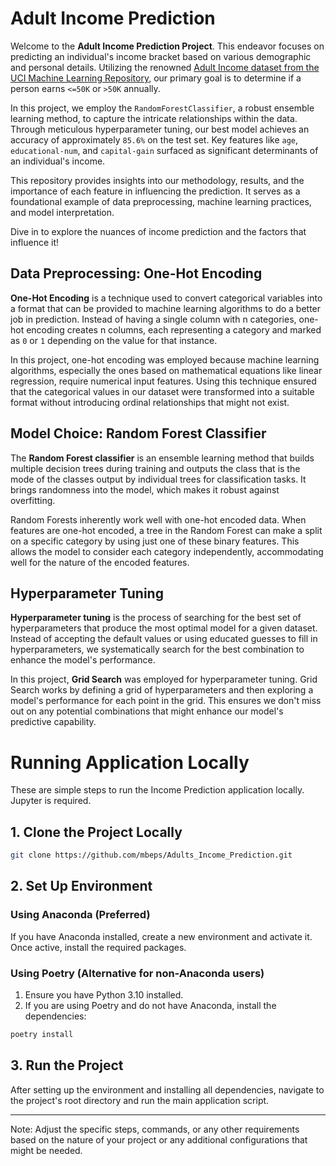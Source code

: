 # **Adult Income Prediction**

Welcome to the **Adult Income Prediction Project**. This endeavor focuses on predicting an individual's income bracket based on various demographic and personal details. Utilizing the renowned [Adult Income dataset from the UCI Machine Learning Repository](http://www.cs.toronto.edu/~delve/data/adult/desc.html), our primary goal is to determine if a person earns `<=50K` or `>50K` annually.

In this project, we employ the `RandomForestClassifier`, a robust ensemble learning method, to capture the intricate relationships within the data. Through meticulous hyperparameter tuning, our best model achieves an accuracy of approximately `85.6%` on the test set. Key features like `age`, `educational-num`, and `capital-gain` surfaced as significant determinants of an individual's income.

This repository provides insights into our methodology, results, and the importance of each feature in influencing the prediction. It serves as a foundational example of data preprocessing, machine learning practices, and model interpretation.

Dive in to explore the nuances of income prediction and the factors that influence it!

## **Data Preprocessing: One-Hot Encoding**

**One-Hot Encoding** is a technique used to convert categorical variables into a format that can be provided to machine learning algorithms to do a better job in prediction. Instead of having a single column with n categories, one-hot encoding creates n columns, each representing a category and marked as `0` or `1` depending on the value for that instance.

In this project, one-hot encoding was employed because machine learning algorithms, especially the ones based on mathematical equations like linear regression, require numerical input features. Using this technique ensured that the categorical values in our dataset were transformed into a suitable format without introducing ordinal relationships that might not exist.

## **Model Choice: Random Forest Classifier**

The **Random Forest classifier** is an ensemble learning method that builds multiple decision trees during training and outputs the class that is the mode of the classes output by individual trees for classification tasks. It brings randomness into the model, which makes it robust against overfitting.

Random Forests inherently work well with one-hot encoded data. When features are one-hot encoded, a tree in the Random Forest can make a split on a specific category by using just one of these binary features. This allows the model to consider each category independently, accommodating well for the nature of the encoded features.

## **Hyperparameter Tuning**

**Hyperparameter tuning** is the process of searching for the best set of hyperparameters that produce the most optimal model for a given dataset. Instead of accepting the default values or using educated guesses to fill in hyperparameters, we systematically search for the best combination to enhance the model's performance.

In this project, **Grid Search** was employed for hyperparameter tuning. Grid Search works by defining a grid of hyperparameters and then exploring a model's performance for each point in the grid. This ensures we don't miss out on any potential combinations that might enhance our model's predictive capability.

# **Running Application Locally**
These are simple steps to run the Income Prediction application locally. 
Jupyter is required.

## 1. **Clone the Project Locally**
```sh
git clone https://github.com/mbeps/Adults_Income_Prediction.git
```

## 2. **Set Up Environment**

### Using Anaconda (Preferred)
If you have Anaconda installed, create a new environment and activate it. Once active, install the required packages.

### Using Poetry (Alternative for non-Anaconda users)
1. Ensure you have Python 3.10 installed.
2. If you are using Poetry and do not have Anaconda, install the dependencies:
```sh
poetry install
```

## 3. **Run the Project**
After setting up the environment and installing all dependencies, navigate to the project's root directory and run the main application script.

---

Note: Adjust the specific steps, commands, or any other requirements based on the nature of your project or any additional configurations that might be needed.
